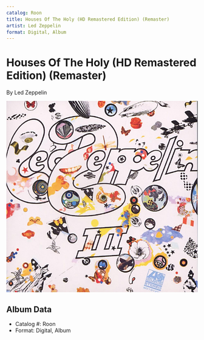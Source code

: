 ```yaml
---
catalog: Roon
title: Houses Of The Holy (HD Remastered Edition) (Remaster)
artist: Led Zeppelin
format: Digital, Album
---
```


# Houses Of The Holy (HD Remastered Edition) (Remaster)

By Led Zeppelin

![](../../assets/albumcovers/Led_Zeppelin-Houses_Of_The_Holy_HD_Remastered_Edition_Remaster.png)

## Album Data

- Catalog #: Roon
- Format: Digital, Album

